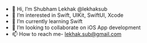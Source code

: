 - 👋 Hi, I’m Shubham Lekhak @lekhaksub
- 👀 I’m interested in Swift, UIKit, SwiftUI, Xcode
- 🌱 I’m currently learning Swift
- 💞️ I’m looking to collaborate on iOS App development
- 📫 How to reach me- lekhak.sub@gmail.com

<!---
lekhaksub/lekhaksub is a ✨ special ✨ repository because its `README.md` (this file) appears on your GitHub profile.
You can click the Preview link to take a look at your changes.
--->
